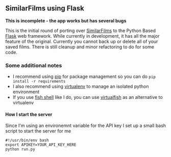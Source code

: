 ## SimilarFilms using Flask

**This is incomplete - the app works but has several bugs**

This is the initial round of porting over [SimilarFilms](https://github.com/willsonsmith/similarfilms) to the Python Based [Flask](http://flask.pocoo.org) web framework.
While currently in development, it has all the major feature of the original. Currently you cannot back up or delete all of your saved films. There is still cleanup and minor refactoring to do for some code.

### Some additional notes

- I recommend using [pip](https://pip.pypa.io/en/stable/) for package management so you can do `pip install -r requirements`
- I also recommend using [virtualenv](https://virtualenv.pypa.io/en/latest/) to manage an isolated python environment
- If you use [fish shell](https://fishshell.com) like I do, you can use [virtualfish](https://github.com/adambrenecki/virtualfish) as an alternative to virtualenv

#### How I start the server

Since I'm using an environemnt variable for the API key I set up a small bash script to start the server for me
```
#!/usr/bin/env bash
export APIKEY=YOUR_API_KEY_HERE
python run.py
```
